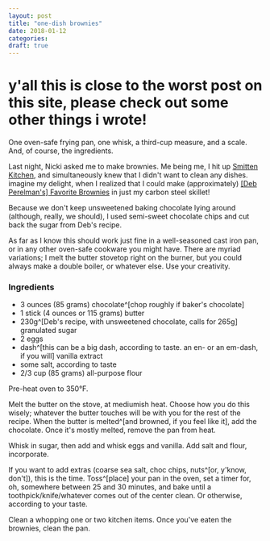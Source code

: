 ```yaml
---
layout: post
title: "one-dish brownies"
date: 2018-01-12
categories:
draft: true
---
```


# y'all this is close to the worst post on this site, please check out some other things i wrote!

One oven-safe frying pan, one whisk, a third-cup measure, and a scale.
And, of course, the ingredients.

Last night, Nicki asked me to make brownies. Me being me, I hit up [Smitten Kitchen](https://smittenkitchen.com/), and simultaneously knew that I didn't want to clean any dishes. imagine my delight, when I realized that I could make (approximately) [\[Deb Perelman's\] Favorite Brownies](https://smittenkitchen.com/2012/08/my-favorite-brownies/) in just my carbon steel skillet!

Because we don't keep unsweetened baking chocolate lying around (although, really, we should), I used semi-sweet chocolate chips and cut back the sugar from Deb's recipe.

As far as I know this should work just fine in a well-seasoned cast iron pan, or in any other oven-safe cookware you might have. There are myriad variations; I melt the butter stovetop right on the burner, but you could always make a double boiler, or whatever else. Use your creativity.

### Ingredients
* 3 ounces (85 grams) chocolate^[chop roughly if baker's chocolate]
* 1 stick (4 ounces or 115 grams) butter
* 230g^[Deb's recipe, with unsweetened chocolate, calls for 265g] granulated sugar
* 2 eggs
* dash^[this can be a big dash, according to taste. an en- or an em-dash, if you will] vanilla extract
* some salt, according to taste
* 2/3 cup (85 grams) all-purpose flour

Pre-heat oven to 350°F.

Melt the butter on the stove, at mediumish heat. Choose how you do this wisely; whatever the butter touches will be with you for the rest of the recipe. When the butter is melted^[and browned, if you feel like it], add the chocolate. Once it's mostly melted, remove the pan from heat.

Whisk in sugar, then add and whisk eggs and vanilla. Add salt and flour, incorporate.

If you want to add extras (coarse sea salt, choc chips, nuts^[or, y'know, don't]), this is the time. Toss^[place] your pan in the oven, set a timer for, oh, somewhere between 25 and 30 minutes, and bake until a toothpick/knife/whatever comes out of the center clean. Or otherwise, according to your taste.

Clean a whopping one or two kitchen items. Once you've eaten the brownies, clean the pan.